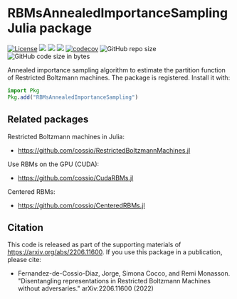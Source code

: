 # RBMsAnnealedImportanceSampling Julia package

[![License](https://img.shields.io/badge/license-MIT-green.svg)](https://github.com/cossio/RBMsAnnealedImportanceSampling.jl/blob/master/LICENSE.md)
[![](https://img.shields.io/badge/docs-stable-blue.svg)](https://cossio.github.io/RBMsAnnealedImportanceSampling.jl/stable)
[![](https://img.shields.io/badge/docs-dev-blue.svg)](https://cossio.github.io/RBMsAnnealedImportanceSampling.jl/dev)
![](https://github.com/cossio/RBMsAnnealedImportanceSampling.jl/workflows/CI/badge.svg)
[![codecov](https://codecov.io/gh/cossio/RBMsAnnealedImportanceSampling.jl/branch/master/graph/badge.svg?token=O5P8LQTVF3)](https://codecov.io/gh/cossio/RBMsAnnealedImportanceSampling.jl)
![GitHub repo size](https://img.shields.io/github/repo-size/cossio/RBMsAnnealedImportanceSampling.jl)
![GitHub code size in bytes](https://img.shields.io/github/languages/code-size/cossio/RBMsAnnealedImportanceSampling.jl)

Annealed importance sampling algorithm to estimate the partition function of Restricted Boltzmann machines. The package is registered. Install it with:

```julia
import Pkg
Pkg.add("RBMsAnnealedImportanceSampling")
```

## Related packages

Restricted Boltzmann machines in Julia:

- https://github.com/cossio/RestrictedBoltzmannMachines.jl

Use RBMs on the GPU (CUDA):

- https://github.com/cossio/CudaRBMs.jl

Centered RBMs:

- https://github.com/cossio/CenteredRBMs.jl

## Citation

This code is released as part of the supporting materials of https://arxiv.org/abs/2206.11600. If you use this package in a publication, please cite:

* Fernandez-de-Cossio-Diaz, Jorge, Simona Cocco, and Remi Monasson. "Disentangling representations in Restricted Boltzmann Machines without adversaries." arXiv:2206.11600 (2022)